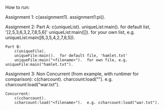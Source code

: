How to run:

Assignment 1:
	c(assignment1).
	assignment1:pi().

Assignment 2:
	Part A:
		c(uniqueList).
		uniqueList:main(). 	for default list, '[2,5,3,6,3,2,7,8,5,6]'
		uniqueList:main([<list>]).	for your own list, e.g. uniqueList:main([6,3,5,4,2,7,8,5]).

	Part B:
		c(uniqueFile).
		uniqueFile:main(). 	for default file, 'hamlet.txt'
		uniqueFile:main("<filename>"). 	for own file, e.g. uniqueFile:main("hamlet.txt").

Assignment 3:
	Non Concurrent (from example, with runtimer for comparison):
		c(charcount).
		charcount:load("<filename>").	e.g. charcount:load("war.txt").

	Concurrent:
		c(ccharcount).
		ccharcount:load("<filename>").	e.g. ccharcount:load("war.txt").